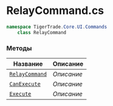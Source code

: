 
# RelayCommand.cs
```csharp
namespace TigerTrade.Core.UI.Commands  
    class RelayCommand
```

### Методы
| Название | Описание |
| --- | --- |
| [`RelayCommand`](./Методы/RelayCommand.md) | *Описание* |
| [`CanExecute`](./Методы/CanExecute.md) | *Описание* |
| [`Execute`](./Методы/Execute.md) | *Описание* |
